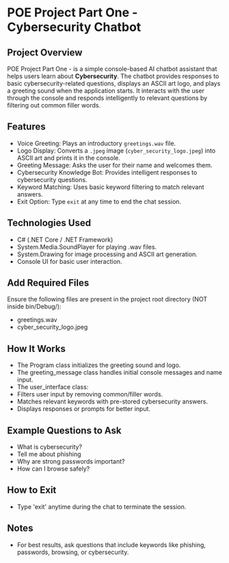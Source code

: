 # POE Project Part One - Cybersecurity Chatbot

## Project Overview

POE Project Part One - is a simple console-based AI chatbot assistant that helps users learn about **Cybersecurity**.
The chatbot provides responses to basic cybersecurity-related questions, displays an ASCII art logo, and plays a greeting sound when the application starts.
It interacts with the user through the console and responds intelligently to relevant questions by filtering out common filler words.

## Features

- Voice Greeting: Plays an introductory `greetings.wav` file.
- Logo Display: Converts a `.jpeg` image (`cyber_security_logo.jpeg`) into ASCII art and prints it in the console.
- Greeting Message: Asks the user for their name and welcomes them.
- Cybersecurity Knowledge Bot: Provides intelligent responses to cybersecurity questions.
- Keyword Matching: Uses basic keyword filtering to match relevant answers.
- Exit Option: Type `exit` at any time to end the chat session.

## Technologies Used

- C# (.NET Core / .NET Framework)
- System.Media.SoundPlayer for playing .wav files.
- System.Drawing for image processing and ASCII art generation.
- Console UI for basic user interaction.

## Add Required Files

Ensure the following files are present in the project root directory (NOT inside bin/Debug/):
- greetings.wav
- cyber_security_logo.jpeg

## How It Works

- The Program class initializes the greeting sound and logo.
- The greeting_message class handles initial console messages and name input.
- The user_interface class:
- Filters user input by removing common/filler words.
- Matches relevant keywords with pre-stored cybersecurity answers.
- Displays responses or prompts for better input.

## Example Questions to Ask

- What is cybersecurity?
- Tell me about phishing
- Why are strong passwords important?
- How can I browse safely?

## How to Exit

- Type 'exit' anytime during the chat to terminate the session.

## Notes

- For best results, ask questions that include keywords like phishing, passwords, browsing, or cybersecurity.
